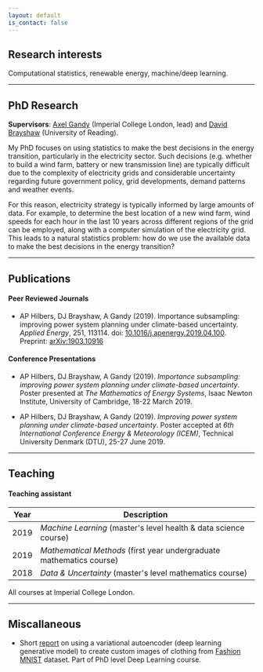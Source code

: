 ```yaml
---
layout: default
is_contact: false
---
```



## Research interests

Computational statistics, renewable energy, machine/deep learning.


---


## PhD Research

**Supervisors**: [Axel Gandy](http://wwwf.imperial.ac.uk/~agandy/) (Imperial College London, lead) and [David Brayshaw](https://research.reading.ac.uk/meteorology/people/david-brayshaw/) (University of Reading).

My PhD focuses on using statistics to make the best decisions in the energy transition, particularly in the electricity sector. Such decisions (e.g. whether to build a wind farm, battery or new transmission line) are typically difficult due to the complexity of electricity grids and considerable uncertainty regarding future government policy, grid developments, demand patterns and weather events.

For this reason, electricity strategy is typically informed by large amounts of data. For example, to determine the best location of a new wind farm, wind speeds for each hour in the last 10 years across different regions of the grid can be employed, along with a computer simulation of the electricity grid. This leads to a natural statistics problem: how do we use the available data to make the best decisions in the energy transition?


---


## Publications

#### Peer Reviewed Journals

* AP Hilbers, DJ Brayshaw, A Gandy (2019). Importance subsampling: improving power system planning under climate-based uncertainty. *Applied Energy*, 251, 113114. doi: [10.1016/j.apenergy.2019.04.100](doi.org/10.1016/j.apenergy.2019.04.110). Preprint: [arXiv:1903.10916](https://arxiv.org/abs/1903.10916)

#### Conference Presentations

* AP Hilbers, DJ Brayshaw, A Gandy (2019). *Importance subsampling: improving power system planning under climate-based uncertainty*. Poster presented at *The Mathematics of Energy Systems*, Isaac Newton Institute, University of Cambridge, 18-22 March 2019.

* AP Hilbers, DJ Brayshaw, A Gandy (2019). *Improving power system planning under climate-based uncertainty*. Poster accepted at *6th International Conference Energy & Meteorology (ICEM)*, Technical University Denmark (DTU), 25-27 June 2019.


---


## Teaching

#### Teaching assistant

Year | Description
----- | ------------------
2019 | *Machine Learning* (master's level health & data science course)
2019 | *Mathematical Methods* (first year undergraduate mathematics course)
2018 | *Data & Uncertainty* (master's level mathematics course)

All courses at Imperial College London.


---


## Miscallaneous

* Short [report](PDFs/vae_report.pdf) on using a variational autoencoder (deep learning generative model) to create custom images of clothing from [Fashion MNIST](https://github.com/zalandoresearch/fashion-mnist) dataset. Part of PhD level Deep Learning course.
